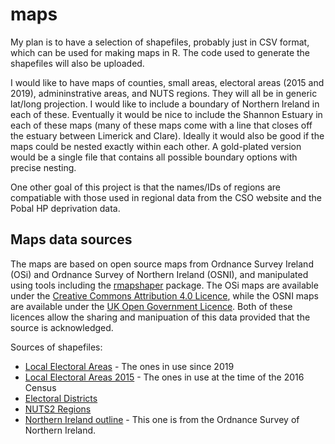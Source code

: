 # maps

My plan is to have a selection of shapefiles, probably just in CSV format, which can be used for making maps in R. The code used to generate the shapefiles will also be uploaded.

I would like to have maps of counties, small areas, electoral areas (2015 and 2019), admininstrative areas, and NUTS regions. They will all be in generic lat/long projection. I would like to include a boundary of Northern Ireland in each of these. Eventually it would be nice to include the Shannon Estuary in each of these maps (many of these maps come with a line that closes off the estuary between Limerick and Clare). Ideally it would also be good if the maps could be nested exactly within each other. A gold-plated version would be a single file that contains all possible boundary options with precise nesting.

One other goal of this project is that the names/IDs of regions are compatiable with those used in regional data from the CSO website and the Pobal HP deprivation data.

## Maps data sources

The maps are based on open source maps from Ordnance Survey Ireland (OSi) and Ordnance Survey of Northern Ireland (OSNI), and manipulated using tools including the [rmapshaper](https://github.com/ateucher/rmapshaper) package. The OSi maps are available under the [Creative Commons Attribution 4.0 Licence](https://creativecommons.org/licenses/by/4.0/), while the OSNI maps are available under the [UK Open Government Licence](http://www.nationalarchives.gov.uk/doc/open-government-licence/version/3/). Both of these licences allow the sharing and manipuation of this data provided that the source is acknowledged. 

Sources of shapefiles:

- [Local Electoral Areas](https://data.gov.ie/dataset/local-electoral-areas-osi-national-statutory-boundaries-generalised-20m1) - The ones in use since 2019
- [Local Electoral Areas 2015](https://data.gov.ie/dataset/local-electoral-areas-boundaries-generalised-100m-osi-national-administrative-boundaries-20151) - The ones in use at the time of the 2016 Census
- [Electoral Districts](https://data.gov.ie/dataset/cso-electoral-divisions-generalised-100m-osi-national-statistical-boundaries-2015)
- [NUTS2 Regions](https://data.gov.ie/dataset/nuts2-boundaries-generalised-100m-osi-national-statistical-boundaries-20151)
- [Northern Ireland outline](https://www.opendatani.gov.uk/dataset/osni-open-data-largescale-boundaries-ni-outline) - This one is from the Ordnance Survey of Northern Ireland. 
